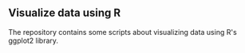 ## Visualize data using R
The repository contains some scripts about visualizing data using R's ggplot2 library.